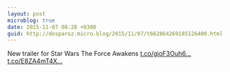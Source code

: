 ```yaml
---
layout: post
microblog: true
date: 2015-11-07 08:28 +0300
guid: http://desparoz.micro.blog/2015/11/07/t662864269185126400.html
---
```

New trailer for Star Wars The Force Awakens [t.co/gioF3Ouh6...](https://t.co/gioF3Ouh6f) [t.co/E8ZA4mT4X...](https://t.co/E8ZA4mT4Xw)
